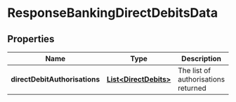 # ResponseBankingDirectDebitsData

## Properties
Name | Type | Description | Notes
------------ | ------------- | ------------- | -------------
**directDebitAuthorisations** | [**List&lt;DirectDebits&gt;**](DirectDebits.md) | The list of authorisations returned |  [optional]
